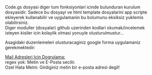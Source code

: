 <p>
Code.gs dosyasi diger tum fonksiyonlari icinde bulunduran kurulum dosyasidir.
Sadece bu dosyayi ve html template dosyalarini app scripte ekleyerek kullanabilir ve uygulamanin bu bolumunu eksiksiz yuklemis olabilirsiniz.<br>
Diger moduller (dosyalar) github uzerinden kodlari okumak/incelemek isteyen kisiler icin kolaylik olmasi yonuyle olusturulmustur...
</p>
<p>
Asagidaki duzenlemeleri olusturacaginiz google forma uygulamaniz gerekmektedir:<br>

<U>Mail Adresleri Icin Dogrulama:</U><br>
regex yok: Metin ve E-Posta secilir.<br>
Ozel Hata Metni: Girdiginiz metin bir e-posta adresi degil!<br>
</p>